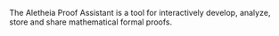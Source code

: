 The Aletheia Proof Assistant is a tool for interactively develop, analyze, store and share mathematical formal proofs.
